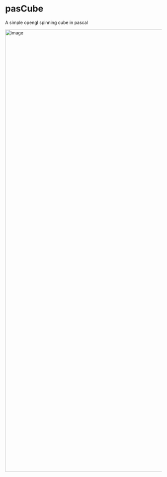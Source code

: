 # pasCube
A simple opengl spinning cube in pascal

<img width="1780" height="1418" alt="image" src="https://github.com/user-attachments/assets/57d2360b-383c-4dfe-a591-2626af93ec53" />
